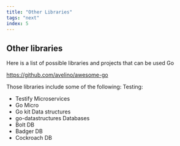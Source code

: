 ```yaml
---
title: "Other Libraries"
tags: "next"
index: 5
---
```


## Other libraries

Here is a list of possible libraries and projects that can be used Go

https://github.com/avelino/awesome-go

Those libraries include some of the following:
Testing:
- Testify
Microservices
- Go Micro
- Go kit
Data structures
- go-datastructures
Databases
- Bolt DB
- Badger DB
- Cockroach DB
